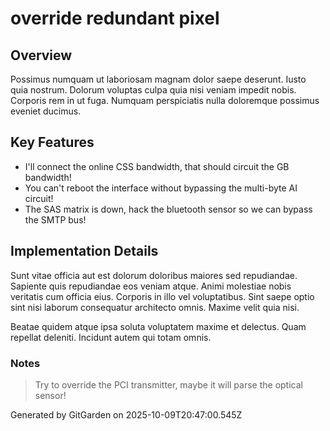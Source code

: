 # override redundant pixel

## Overview
Possimus numquam ut laboriosam magnam dolor saepe deserunt. Iusto quia nostrum. Dolorum voluptas culpa quia nisi veniam impedit nobis. Corporis rem in ut fuga. Numquam perspiciatis nulla doloremque possimus eveniet ducimus.

## Key Features
- I'll connect the online CSS bandwidth, that should circuit the GB bandwidth!
- You can't reboot the interface without bypassing the multi-byte AI circuit!
- The SAS matrix is down, hack the bluetooth sensor so we can bypass the SMTP bus!

## Implementation Details
Sunt vitae officia aut est dolorum doloribus maiores sed repudiandae. Sapiente quis repudiandae eos veniam atque. Animi molestiae nobis veritatis cum officia eius. Corporis in illo vel voluptatibus. Sint saepe optio sint nisi laborum consequatur architecto omnis. Maxime velit quia nisi.
 Beatae quidem atque ipsa soluta voluptatem maxime et delectus. Quam repellat deleniti. Incidunt autem qui totam omnis.

### Notes
> Try to override the PCI transmitter, maybe it will parse the optical sensor!

Generated by GitGarden on 2025-10-09T20:47:00.545Z